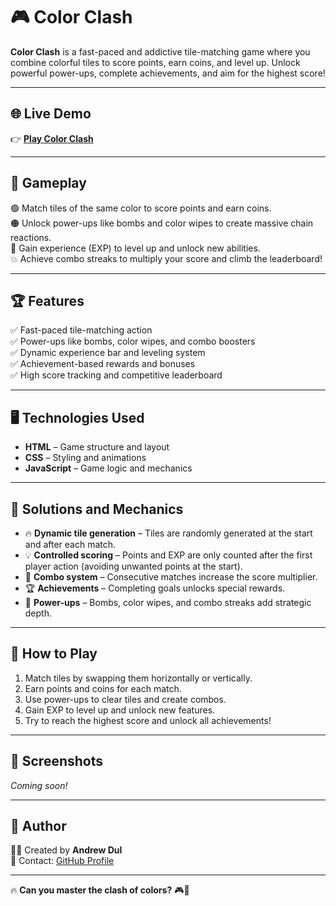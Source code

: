 # 🎮 Color Clash

**Color Clash** is a fast-paced and addictive tile-matching game where you combine colorful tiles to score points, earn coins, and level up. Unlock powerful power-ups, complete achievements, and aim for the highest score!

---

## 🌐 **Live Demo**

👉 **[Play Color Clash](https://andrewdul.github.io/Color-Clash/)**

---

## 🚀 **Gameplay**

🟢 Match tiles of the same color to score points and earn coins.  
🟠 Unlock power-ups like bombs and color wipes to create massive chain reactions.  
🔵 Gain experience (EXP) to level up and unlock new abilities.  
💥 Achieve combo streaks to multiply your score and climb the leaderboard!

---

## 🏆 **Features**

✅ Fast-paced tile-matching action  
✅ Power-ups like bombs, color wipes, and combo boosters  
✅ Dynamic experience bar and leveling system  
✅ Achievement-based rewards and bonuses  
✅ High score tracking and competitive leaderboard

---

## 🖥️ **Technologies Used**

- **HTML** – Game structure and layout
- **CSS** – Styling and animations
- **JavaScript** – Game logic and mechanics

---

## 🌈 **Solutions and Mechanics**

- 🔥 **Dynamic tile generation** – Tiles are randomly generated at the start and after each match.
- 💡 **Controlled scoring** – Points and EXP are only counted after the first player action (avoiding unwanted points at the start).
- 🚀 **Combo system** – Consecutive matches increase the score multiplier.
- 🏆 **Achievements** – Completing goals unlocks special rewards.
- 🎯 **Power-ups** – Bombs, color wipes, and combo streaks add strategic depth.

---

## 🎯 **How to Play**

1. Match tiles by swapping them horizontally or vertically.
2. Earn points and coins for each match.
3. Use power-ups to clear tiles and create combos.
4. Gain EXP to level up and unlock new features.
5. Try to reach the highest score and unlock all achievements!

---

## 📸 **Screenshots**

_Coming soon!_

---

## 💪 **Author**

👨‍💻 Created by **Andrew Dul**  
📧 Contact: [GitHub Profile](https://github.com/AndrewDul)

---

🔥 **Can you master the clash of colors?** 🎮🌈
